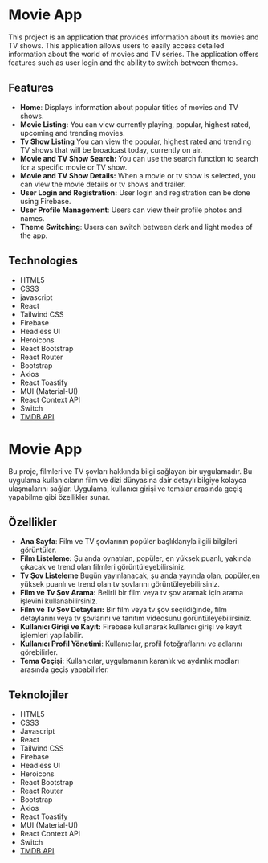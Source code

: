# Movie App

This project is an application that provides information about its movies and TV shows. This application allows users to easily access detailed information about the world of movies and TV series. The application offers features such as user login and the ability to switch between themes.

## Features

- **Home**: Displays information about popular titles of movies and TV shows.
- **Movie Listing:** You can view currently playing, popular, highest rated, upcoming and trending movies.
- **Tv Show Listing** You can view the popular, highest rated and trending TV shows that will be broadcast today, currently on air.
- **Movie and TV Show Search:** You can use the search function to search for a specific movie or TV show.
- **Movie and TV Show Details:** When a movie or tv show is selected, you can view the movie details or tv shows and trailer.
- **User Login and Registration:** User login and registration can be done using Firebase.
- **User Profile Management**: Users can view their profile photos and names.
- **Theme Switching**: Users can switch between dark and light modes of the app.

## Technologies

- HTML5
- CSS3
- javascript
- React
- Tailwind CSS
- Firebase
- Headless UI
- Heroicons
- React Bootstrap
- React Router
- Bootstrap
- Axios
- React Toastify
- MUI (Material-UI)
- React Context API
- Switch
- [TMDB API](https://developer.themoviedb.org/reference/intro/getting-started)

# Movie App

Bu proje, filmleri ve TV şovları hakkında bilgi sağlayan bir uygulamadır. Bu uygulama kullanıcıların film ve dizi dünyasına dair detaylı bilgiye kolayca ulaşmalarını sağlar. Uygulama, kullanıcı girişi ve temalar arasında geçiş yapabilme gibi özellikler sunar.

## Özellikler

- **Ana Sayfa**: Film ve TV şovlarının popüler başlıklarıyla ilgili bilgileri görüntüler.
- **Film Listeleme:** Şu anda oynatılan, popüler, en yüksek puanlı, yakında çıkacak ve trend olan filmleri görüntüleyebilirsiniz.
- **Tv Şov Listeleme** Bugün yayınlanacak, şu anda yayında olan, popüler,en yüksek puanlı ve trend olan tv şovlarını görüntüleyebilirsiniz.
- **Film ve Tv Şov Arama:** Belirli bir film veya tv şov aramak için arama işlevini kullanabilirsiniz.
- **Film ve Tv Şov Detayları:** Bir film veya tv şov seçildiğinde, film detaylarını veya tv şovlarını ve tanıtım videosunu görüntüleyebilirsiniz.
- **Kullanıcı Girişi ve Kayıt:** Firebase kullanarak kullanıcı girişi ve kayıt işlemleri yapılabilir.
- **Kullanıcı Profil Yönetimi**: Kullanıcılar, profil fotoğraflarını ve adlarını görebilirler.
- **Tema Geçişi**: Kullanıcılar, uygulamanın karanlık ve aydınlık modları arasında geçiş yapabilirler.

## Teknolojiler

- HTML5
- CSS3
- Javascript
- React
- Tailwind CSS
- Firebase
- Headless UI
- Heroicons
- React Bootstrap
- React Router
- Bootstrap
- Axios
- React Toastify
- MUI (Material-UI)
- React Context API
- Switch
- [TMDB API](https://developer.themoviedb.org/reference/intro/getting-started)

